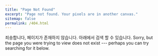 ```yaml
---
title: "Page Not Found"
excerpt: "Page not found. Your pixels are in another canvas."
sitemap: false
permalink: /404.html
---
```


죄송합니다, 페이지가 존재하지 않습니다. 아래에서 검색 할 수 있습니다.
Sorry, but the page you were trying to view does not exist --- perhaps you can try searching for it below.

<script type="text/javascript">
  var GOOG_FIXURL_LANG = 'kr';
  var GOOG_FIXURL_SITE = '{{ site.url }}'
</script>
<script type="text/javascript"
  src="//linkhelp.clients.google.com/tbproxy/lh/wm/fixurl.js">
</script>
